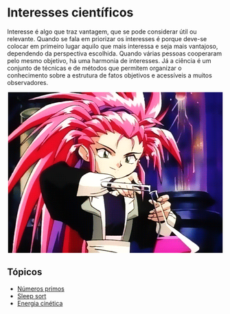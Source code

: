 # Interesses científicos

Interesse é algo que traz vantagem, que se pode considerar útil ou relevante. Quando se fala em priorizar os interesses é porque deve-se colocar em primeiro lugar aquilo que mais interessa e seja mais vantajoso, dependendo da perspectiva escolhida. Quando várias pessoas cooperaram pelo mesmo objetivo, há uma harmonia de interesses. Já a ciência é um conjunto de técnicas e de métodos que permitem organizar o conhecimento sobre a estrutura de fatos objetivos e acessíveis a muitos observadores. 

<p align="center">
  <img src="https://github.com/JonanthaW/Exatas/blob/main/images/science.gif">
</p>

## Tópicos
* [Números primos](https://github.com/JonanthaW/Exatas/tree/main/NumerosPrimos)
* [Sleep sort](https://github.com/JonanthaW/Exatas/tree/main/SleepSort)
* [Energia cinética](https://github.com/JonanthaW/Exatas/tree/main/EnergiaCinetica)
